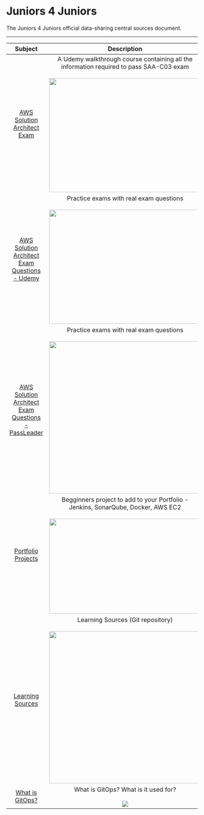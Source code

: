 # Juniors 4 Juniors

The Juniors 4 Juniors official data-sharing central sources document.

---

|                                                                  Subject                                                                  |                                                                                                                                   Description                                                                                                                                    |
|:-----------------------------------------------------------------------------------------------------------------------------------------:|:--------------------------------------------------------------------------------------------------------------------------------------------------------------------------------------------------------------------------------------------------------------------------------:|
|             [AWS Solution Architect Exam](https://www.udemy.com/course/aws-certified-solutions-architect-associate-saa-c03/)              |                            A Udemy walkthrough course containing all the information required to pass SAA-C03 exam <br><br><img src="https://github.com/yuvalpress/juniors4juniors/assets/16977090/2b61dc46-5c74-4f13-9569-d675a5a42158" width="400" height="300">                            |
| [AWS Solution Architect Exam Questions - Udemy](https://www.udemy.com/course/practice-exams-aws-certified-solutions-architect-associate/) |                                                    Practice exams with real exam questions <br><br><img src="https://github.com/yuvalpress/juniors4juniors/assets/16977090/4675711d-03bb-4db9-aee4-c5dad8402cd1" width="400" height="300">                                                    |
|                           [AWS Solution Architect Exam Questions - PassLeader](https://www.passleader.com/saa-c03.html)                            | Practice exams with real exam questions <br><br><img src="https://github.com/yuvalpress/juniors4juniors/assets/16977090/fde2dd12-c493-43e0-a21c-b9527c6e45f9" width="400"> |
|             [Portfolio Projects](https://ritik3311.hashnode.dev/build-a-cicd-pipeline-using-jenkins-sonarqube-docker-and-aws)             |                               Begginners project to add to your Portfolio - Jenkins, SonarQube, Docker, AWS EC2 <br><br><img src="https://github.com/yuvalpress/juniors4juniors/assets/16977090/d8f01663-4c17-4b12-b922-0ff24e415b9c" width="400" height="250">                               |
|                                        [Learning Sources](https://github.com/Pradumnasaraf/DevOps)                                        |                                                       Learning Sources (Git repository) <br><br><img src="https://github.com/yuvalpress/juniors4juniors/assets/16977090/b0d19dd9-94f3-472c-ad5b-158dc2ebdb9b" width="400">                                                       |
|                                        [What is GitOps?](https://medium.com/@Anita-ihuman/build-a-fully-automated-devops-pipeline-with-gitops-5dbf490b06c9)                                        |                                                       What is GitOps? What is it used for? <br><br><img src="https://miro.medium.com/v2/resize:fit:1400/1*EPa-9VbOqL5OH3Xkg-StaA.png">                                                       |

